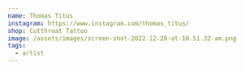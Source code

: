 ```yaml
---
name: Thomas Titus
instagram: https://www.instagram.com/thomas_titus/
shop: Cutthroat Tattoo
image: /assets/images/screen-shot-2022-12-20-at-10.51.32-am.png
tags:
  - artist
---
```

